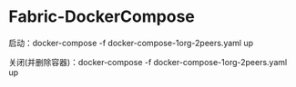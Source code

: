 # Fabric-DockerCompose
启动：docker-compose -f docker-compose-1org-2peers.yaml up

关闭(并删除容器)：docker-compose -f docker-compose-1org-2peers.yaml up

